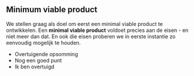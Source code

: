 ## Minimum viable product

We stellen graag als doel om eerst een minimal viable product te ontwikkelen. Een **minimal viable product** voldoet precies aan de eisen - en niet meer dan dat. En ook die eisen proberen we in eerste instantie zo eenvoudig mogelijk te houden.

+ Overtuigende opsomming
+ Nog een goed punt
+ Ik ben overtuigd
